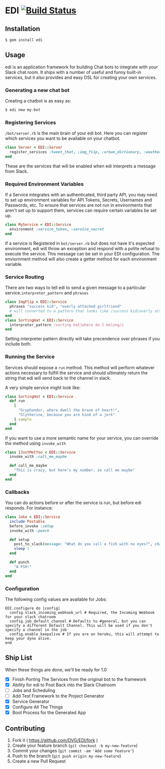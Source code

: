 # EDI [![Build Status](https://travis-ci.org/DVG/EDI.svg?branch=master)](https://travis-ci.org/DVG/EDI)

## Installation

    $ gem install edi

## Usage

edi is an application framework for building Chat bots to integrate with your Slack chat room. It ships with a number of useful and funny built-in services, but it also provides and easy DSL for creating your own services.

### Generating a new chat bot

Creating a chatbot is as easy as:

```bash
$ edi new my-bot
```

### Registering Services

`/bot/server.rb` is the main brain of your edi bot. Here you can register which services you want to be available on your chatbot.

```ruby
class Server < EDI::Server
  register_services :tweet_that, :img_flip, :urban_dictionary, :weather
end
```

These are the services that will be enabled when edi interprets a message from Slack.

### Required Environment Variables

If a Service integrates with an authenticated, third party API, you may need to set up environment variables for API Tokens, Secrets, Usernames and Passwords, etc. To ensure that services are not run in environments that aren't set up to support them, services can require certain variables be set up.

```ruby
class MyService < EDI::Service
  environment :service_token, :service_secret
end
```

If a service is Registered in `bot/server.rb` but does not have it's expected environment, edi will throw an exception and respond with a polite refusal to execute the service. This message can be set in your EDI configuration. The enviornment method will also create a getter method for each environment variable.

### Service Routing

There are two ways to tell edi to send a given message to a particular service.`interpreter_pattern` and `phrases`

```ruby
class ImgFlip < EDI::Service
  phrases "success kid", "overly attached girlfriend"
  # will converted to a pattern that looks like /success kid|overly attached girlfriend/i
end
class SortingHat < EDI::Service
  interpreter_pattern /sorting hat|where do I belong/i
end
```

Setting interpreter pattern directly will take precendence over phrases if you include both.

### Running the Service

Services should expose a `run` method. This method will perform whatever actions necessary to fulfill the service and should ultimately return the string that edi will send back to the channel in slack.

A very simple service might look like:

```ruby
class SortingHat < EDI::Service
  def run
    [
      "Gryphondor, where dwell the brave of heart!",
      "Slytherine, because you are kind of a jerk"
    ].sample
  end
end
```

If you want to use a more semantic name for your service, you can override the method using `invoke_with`

```ruby
class IJustMetYou < EDI::Service
  invoke_with :call_me_maybe

  def call_me_maybe
    "This is crazy, but here's my number, so call me maybe"
  end
end
```

### Callbacks

You can do actions before or after the service is run, but before edi responds. For instance:

```ruby
class Joke < EDI::Service
  include Postable
  before_invoke :setup
  invoke_with :punch

  def setup
    post_to_slack(message: "What do you call a fish with no eyes?", channel: "##{channel_name}")
    sleep 1
  end

  def punch
    "A FSH!"
  end
end
```

### Configuration

The following config values are available for Jobs:

```
EDI.configure do |config|
  config.slack_incoming_webhook_url # Required, the Incoming Webhook for your slack chatroom
  config.job_default_channel # Defaults to #general, but you can specify a different Default Channel. This will be used if you don't specify a channel in the job
  config.enable_keepalive # If you are on heroku, this will attempt to keep your dyno alive.
end
```

## Ship List

When these things are done, we'll be ready for 1.0

- [x] Finish Porting The Services from the original bot to the framework
- [x] Ability for edi to Post Back into the Slack Chatroom
- [ ] Jobs and Scheduling
- [ ] Add Test Framework to the Project Generator
- [x] Service Generator
- [x] Configure All The Things
- [x] Boot Process for the Generated App

## Contributing

1. Fork it ( https://github.com/DVG/EDI/fork )
2. Create your feature branch (`git checkout -b my-new-feature`)
3. Commit your changes (`git commit -am 'Add some feature'`)
4. Push to the branch (`git push origin my-new-feature`)
5. Create a new Pull Request
